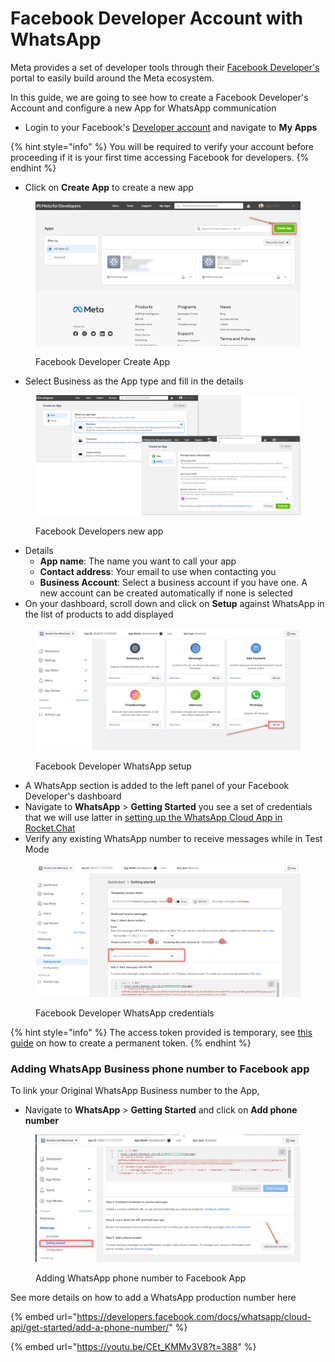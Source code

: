 # Facebook Developer Account with WhatsApp

Meta provides a set of developer tools through their [Facebook Developer's](http://developers.facebook.com/) portal to easily build around the Meta ecosystem.

In this guide, we are going to see how to create a Facebook Developer's Account and configure a new App for WhatsApp communication

* Login to your Facebook's [Developer account](http://developers.facebook.com) and navigate to **My Apps**

{% hint style="info" %}
You will be required to verify your account before proceeding if it is your first time accessing Facebook for developers.
{% endhint %}

* Click on **Create App** to create a new app

<figure><img src="../../../../../.gitbook/assets/Facebook Developer Create App.png" alt=""><figcaption><p>Facebook Developer Create App</p></figcaption></figure>

* Select Business as the App type and fill in the details

&#x20;

<figure><img src="../../../../../.gitbook/assets/Facebook Developers new app.png" alt=""><figcaption><p>Facebook Developers new app</p></figcaption></figure>

* Details
  * **App name**: The name you want to call your app
  * **Contact address**: Your email to use when contacting you
  * **Business Account**: Select a business account if you have one. A new account can be created automatically if none is selected
* On your dashboard, scroll down and click on **Setup** against WhatsApp in the list of products to add displayed

<figure><img src="../../../../../.gitbook/assets/Facebook Developer WhatsApp setup.png" alt=""><figcaption><p>Facebook Developer WhatsApp setup</p></figcaption></figure>

* A WhatsApp section is added to the left panel of your Facebook Developer's dashboard
* Navigate to **WhatsApp** > **Getting Started** you see a set of credentials that we will use latter in [setting up the WhatsApp Cloud App in Rocket.Chat](../whatsapp-cloud-app-configuration.md)
* Verify any existing WhatsApp number to receive messages while in Test Mode

<figure><img src="../../../../../.gitbook/assets/Facebook Developer WhatsApp credentials.png" alt=""><figcaption><p>Facebook Developer WhatsApp credentials</p></figcaption></figure>

{% hint style="info" %}
The access token provided is temporary, see [this guide](create-permanent-whatsapp-cloud-api-token.md) on how to create a permanent token.
{% endhint %}

### Adding WhatsApp Business phone number to Facebook app

To link your Original WhatsApp Business number to the App,

* Navigate to **WhatsApp** > **Getting Started** and click on **Add phone number**

<figure><img src="../../../../../.gitbook/assets/Adding WhatsApp phone number to Facebook App.png" alt=""><figcaption><p>Adding WhatsApp phone number to Facebook App</p></figcaption></figure>

See more details on how to add a WhatsApp production number here

{% embed url="https://developers.facebook.com/docs/whatsapp/cloud-api/get-started/add-a-phone-number/" %}

{% embed url="https://youtu.be/CEt_KMMv3V8?t=388" %}
